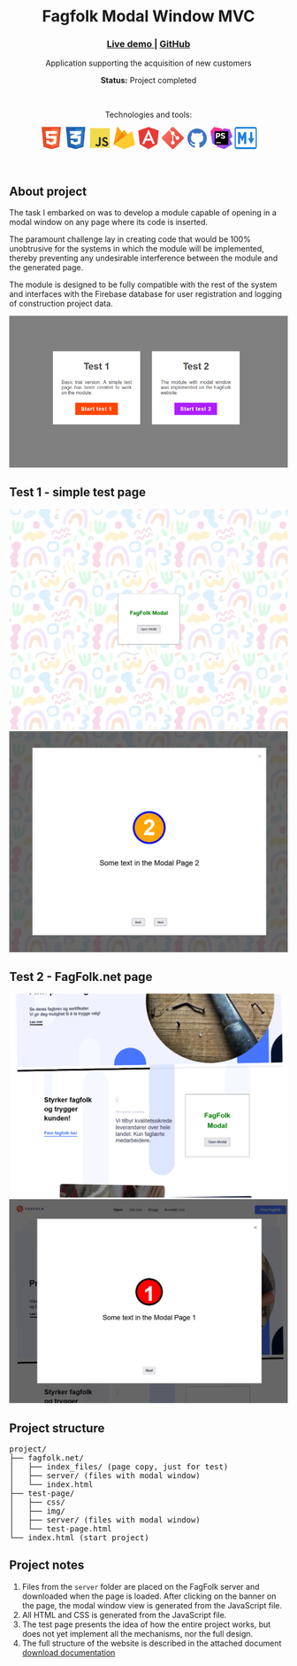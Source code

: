 <div align="center">
    <h1>Fagfolk Modal Window MVC</h1>
    <h3>
        <a href="#">
            Live demo
        </a>
        <span> | </span>
        <a href="https://github.com/chrisonoo/FagfolkModalWindowMVC">
            GitHub
        </a>
    </h3>
    <p>Application supporting the acquisition of new customers</p>
    <p><b>Status:</b> Project completed</p>
        <br>
        <p>Technologies and tools:</p>
    <p>
        <img src="docs/img/html5.svg" width="40" height="40" alt="html"/>
        <img src="docs/img/css3.svg" width="40" height="40" alt="css"/>
        <img src="docs/img/js.svg" width="40" height="40" alt="javascript"/>
        <img src="docs/img/firebase.svg" width="40" height="40" alt="firebase"/>
        <img src="docs/img/angular.svg" width="40" height="40" alt="angular"/>
        <img src="docs/img/git.svg" width="40" height="40" alt="git"/>
        <img src="docs/img/github.svg" width="40" height="40" alt="github"/>
        <img src="docs/img/phpstorm.svg" width="40" height="40" alt="phpstorm"/>
        <img src="docs/img/md.svg" width="40" height="40" alt="markdown"/>
    </p>
</div>
<br>

## About project

The task I embarked on was to develop a module capable of opening in a modal window on any page where its code is inserted.

The paramount challenge lay in creating code that would be 100% unobtrusive for the systems in which the module will be implemented, thereby preventing any undesirable interference between the module and the generated page.

The module is designed to be fully compatible with the rest of the system and interfaces with the Firebase database for user registration and logging of construction project data.


![tests](docs/img/tests.png)

## Test 1 - simple test page

![test1-1](docs/img/test1-1.jpeg)
![test1-2](docs/img/test1-2.jpeg)

## Test 2 - FagFolk.net page

![test2-1](docs/img/test2-1.jpeg)
![test2-2](docs/img/test2-2.jpeg)

## Project structure

<pre>
project/
├── fagfolk.net/
│   ├── index_files/ (page copy, just for test)
│   ├── server/ (files with modal window)
│   └── index.html
├── test-page/
│   ├── css/
│   ├── img/
│   ├── server/ (files with modal window)
│   └── test-page.html
└── index.html (start project)
</pre>

## Project notes

1. Files from the `server` folder are placed on the FagFolk server and downloaded when the page is loaded. After clicking on the banner on the page, the modal window view is generated from the JavaScript file.
2. All HTML and CSS is generated from the JavaScript file.
3. The test page presents the idea of how the entire project works, but does not yet implement all the mechanisms, nor the full design.
4. The full structure of the website is described in the attached document [download documentation](docs/Module-Code-Builder.pptx)

